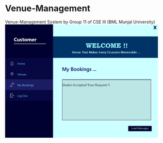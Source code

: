# Venue-Management
Venue-Management System by Group 11 of CSE III (BML Munjal University)
![alt text](https://github.com/RathoreAbhiii/venue-management/blob/main/Venue-Booking-System/Screenshots/10.C_MyBookings.png?raw=true)
